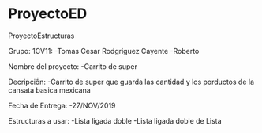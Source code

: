 # ProyectoED


ProyectoEstructuras

Grupo: 1CV11: -Tomas Cesar Rodgriguez Cayente -Roberto

Nombre del proyecto: -Carrito de super

Decripciồn: -Carrito de super que guarda las cantidad y los porductos de la cansata basica mexicana

Fecha de Entrega: -27/NOV/2019

Estructuras a usar: -Lista ligada doble -Lista ligada doble de Lista
